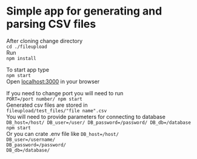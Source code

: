 # Simple app for generating and parsing CSV files

After cloning change directory  
``` cd ./fileupload  ```  
Run  
```npm install```  

To start app type  
```npm start```  
Open [localhost:3000](http://localhost:3000) in your browser  
  
If you need to change port you will need to run   
```PORT=/port number/ npm start```  
Generated csv files are stored in  
```fileupload/test_files/"file name".csv```  
You will need to provide parameters for connecting to database  
```DB_host=/host/ DB_user=/user/ DB_password=/password/ DB_db=/database npm start```  
Or you can crate .env file like 
```DB_host=/host/  ```  
```DB_user=/username/  ```  
```DB_password=/password/  ```  
```DB_db=/database/```  